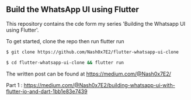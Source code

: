 ## Build the WhatsApp UI using Flutter 

This repository contains the cde form my series 'Building the Whatsapp UI using Flutter'. 

To get started, clone the repo then run flutter run
```bash
$ git clone https://github.com/Nash0x7E2/flutter-whatsapp-ui-clone
````

```bash
$ cd flutter-whatsapp-ui-clone && flutter run 
````



The written post can be found at https://medium.com/@Nash0x7E2/

Part 1 :  https://medium.com/@Nash0x7E2/building-whatsapp-ui-with-flutter-io-and-dart-1bb1e83e7439
